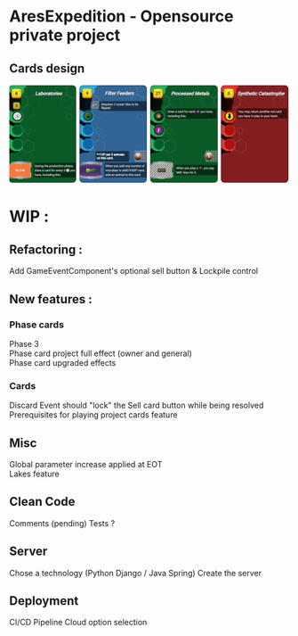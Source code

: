 # AresExpedition - Opensource private project
## Cards design
![image](https://github.com/Mylaana/AresExpedition/blob/main/ressources/images/cards%20design.png)

# WIP : 
## Refactoring :
Add GameEventComponent's optional sell button & Lockpile control

## New features :
### Phase cards
Phase 3  
Phase card project full effect (owner and general)  
Phase card upgraded effects

### Cards
Discard Event should "lock" the Sell card button while being resolved  
Prerequisites for playing project cards feature

## Misc
Global parameter increase applied at EOT  
Lakes feature

## Clean Code
Comments (pending)
Tests ?

## Server
Chose a technology (Python Django / Java Spring)
Create the server

## Deployment
CI/CD Pipeline
Cloud option selection